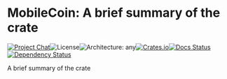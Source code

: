 # MobileCoin: A brief summary of the crate

[![Project Chat][chat-image]][chat-link]<!--
-->![License][license-image]<!--
-->![Architecture: any][arch-image]<!--
-->[![Crates.io][crate-image]][crate-link]<!--
-->[![Docs Status][docs-image]][docs-link]<!--
-->[![Dependency Status][deps-image]][deps-link]

A brief summary of the crate

[chat-image]: https://img.shields.io/discord/844353360348971068?style=flat-square
[chat-link]: https://mobilecoin.chat
[license-image]: https://img.shields.io/crates/l/mc-crate-name?style=flat-square
[arch-image]: https://img.shields.io/badge/arch-any-brightgreen?style=flat-square
[crate-image]: https://img.shields.io/crates/v/mc-crate-name.svg?style=flat-square
[crate-link]: https://crates.io/crates/mc-crate-name
[docs-image]: https://img.shields.io/docsrs/mc-crate-name?style=flat-square
[docs-link]: https://docs.rs/crate/mc-crate-name
[deps-image]: https://deps.rs/crate/mc-crate-name/0.1.0/status.svg?style=flat-square
[deps-link]: https://deps.rs/crate/mc-crate-name/0.1.0
